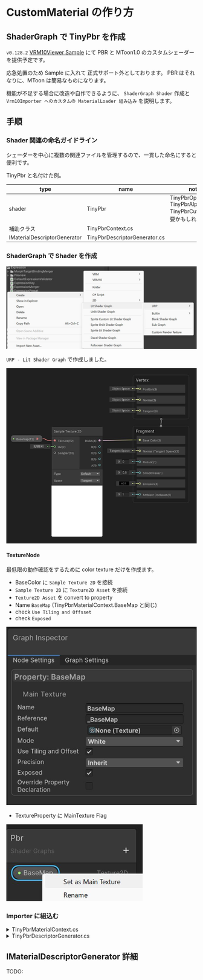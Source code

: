 # CustomMaterial の作り方

## ShaderGraph で TinyPbr を作成

`v0.128.2` [VRM10Viewer Sample](/api/sample/vrm10/VRM10Viewer/) にて PBR と MToon1.0 のカスタムシェーダーを提供予定です。

応急処置のため Sample に入れて 正式サポート外としております。
PBR はそれなりに、MToon は簡易なものになります。

機能が不足する場合に改造や自作できるように、 `ShaderGraph Shader` 作成と `Vrm10Importer へのカスタムの MaterialLoader 組み込み` を説明します。

## 手順

### Shader 関連の命名ガイドライン

シェーダーを中心に複数の関連ファイルを管理するので、一貫した命名にすると便利です。

TinyPbr と名付けた例。

| type                         | name                          | note                                                               |
| ---------------------------- | ----------------------------- | ------------------------------------------------------------------ |
| shader                       | TinyPbr                       | TinyPbrOpaque, TinyPbrAlphaBlend, TinyPbrCutoff が必要かもしれない |
| 補助クラス                   | TinyPbrContext.cs             |                                                                    |
| IMaterialDescriptorGenerator | TinyPbrDescriptorGenerator.cs |                                                                    |

### ShaderGraph で Shader を作成

![make shader graph asset](./create_shader_graph_menu.jpg)

`URP - Lit Shader Graph` で作成しました。

![color texure](./sg_first.jpg)

#### TextureNode

最低限の動作確認をするために color texture だけを作成ます。

- BaseColor に `Sample Texture 2D` を接続
- `Sample Texture 2D` に `Texture2D Asset` を接続
- `Texture2D Asset` を convert to property
- Name `BaseMap` (TinyPbrMaterialContext.BaseMap と同じ)
- check `Use Tiling and Offsset`
- check `Exposed`

![texture node settings](./texture_node_settings.jpg)

- TextureProperty に MainTexture Flag

![MainTexture Flag](./set_as_main_texture.jpg)

### Importer に組込む

<details>
  <summary>TinyPbrMaterialContext.cs</summary>
  <p>

```cs
using UnityEngine;

namespace UniVRM10.VRM10Viewer
{
    public class TinyPbrContext
    {
        private static readonly int BaseMap = Shader.PropertyToID("_BaseMap");
        public readonly Material Material;

        public Texture BaseTexture
        {
            get => Material.GetTexture(BaseMap);
            set => Material.SetTexture(BaseMap, value);
        }

        public Vector2 BaseTextureOffset
        {
            get => Material.GetTextureOffset(BaseMap);
            set => Material.SetTextureOffset(BaseMap, value);
        }

        public Vector2 BaseTextureScale
        {
            get => Material.GetTextureScale(BaseMap);
            set => Material.SetTextureScale(BaseMap, value);
        }

        public TinyPbrContext(Material material)
        {
            Material = material;
        }
    }
}
```

  </p>
</details>

<details>
  <summary>TinyPbrDescriptorGenerator.cs</summary>
  <p>

```cs
using System;
using System.Collections.Generic;
using System.Threading.Tasks;
using UniGLTF;
using UnityEngine;

namespace UniVRM10.VRM10Viewer
{
    /// <summary>
    /// GLTF の MaterialImporter
    /// </summary>
    public sealed class TinyPbrDescriptorGenerator : IMaterialDescriptorGenerator
    {
        public UrpGltfPbrMaterialImporter PbrMaterialImporter { get; } = new();
        public UrpGltfDefaultMaterialImporter DefaultMaterialImporter { get; } = new();

        public Material Material { get; set; }

        public TinyPbrDescriptorGenerator(Material material)
        {
            Material = material;
        }

        public MaterialDescriptor Get(GltfData data, int i)
        {
            // TODO: VRM

            // UNLIT
            MaterialDescriptor param;
            // if (BuiltInGltfUnlitMaterialImporter.TryCreateParam(data, i, out param)) return param;

            if (TryCreateParam(data, i, out param)) return param;

            // NOTE: Fallback to default material
            if (Symbols.VRM_DEVELOP)
            {
                Debug.LogWarning($"material: {i} out of range. fallback");
            }
            return GetGltfDefault(GltfMaterialImportUtils.ImportMaterialName(i, null));
        }

        public MaterialDescriptor GetGltfDefault(string materialName = null) => DefaultMaterialImporter.CreateParam(materialName);

        public bool TryCreateParam(GltfData data, int i, out MaterialDescriptor matDesc)
        {
            if (i < 0 || i >= data.GLTF.materials.Count)
            {
                matDesc = default;
                return false;
            }

            var src = data.GLTF.materials[i];
            matDesc = new MaterialDescriptor(
                GltfMaterialImportUtils.ImportMaterialName(i, src),
                Material.shader,
                null,
                new Dictionary<string, TextureDescriptor>(),
                new Dictionary<string, float>(),
                new Dictionary<string, Color>(),
                new Dictionary<string, Vector4>(),
                new List<Action<Material>>(),
                new[] { (MaterialDescriptor.MaterialGenerateAsyncFunc)AsyncAction }
            );
            return true;

            Task AsyncAction(Material x, GetTextureAsyncFunc y, IAwaitCaller z) => GenerateMaterialAsync(data, src, x, y, z);
        }

        public static async Task GenerateMaterialAsync(GltfData data, glTFMaterial src, Material dst, GetTextureAsyncFunc getTextureAsync, IAwaitCaller awaitCaller)
        {
            var context = new TinyPbrContext(dst);

            if (src is { pbrMetallicRoughness: { baseColorTexture: { index: >= 0 } } })
            {
                if (GltfPbrTextureImporter.TryBaseColorTexture(data, src, out _, out var desc))
                {
                    context.BaseTexture = await getTextureAsync(desc, awaitCaller);
                    context.BaseTextureOffset = desc.Offset;
                    context.BaseTextureScale = desc.Scale;
                }
            }
        }
    }
}
```

以下の部分が GltfData から ColorTexture を供給します。

```cs
        public static async Task GenerateMaterialAsync(GltfData data, glTFMaterial src, Material dst, GetTextureAsyncFunc getTextureAsync, IAwaitCaller awaitCaller)
        {
            var context = new TinyPbrContext(dst);

            if (src is { pbrMetallicRoughness: { baseColorTexture: { index: >= 0 } } })
            {
                if (GltfPbrTextureImporter.TryBaseColorTexture(data, src, out _, out var desc))
                {
                    context.BaseTexture = await getTextureAsync(desc, awaitCaller);
                    context.BaseTextureOffset = desc.Offset;
                    context.BaseTextureScale = desc.Scale;
                }
            }
        }
```

  </p>
</details>

## IMaterialDescriptorGenerator 詳細

TODO:

